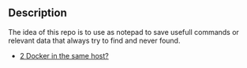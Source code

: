 ## Description

The idea of this repo is to use as notepad to save usefull commands or relevant data that always try to find and never found.

- [2 Docker in the same host?](./docker.md)
